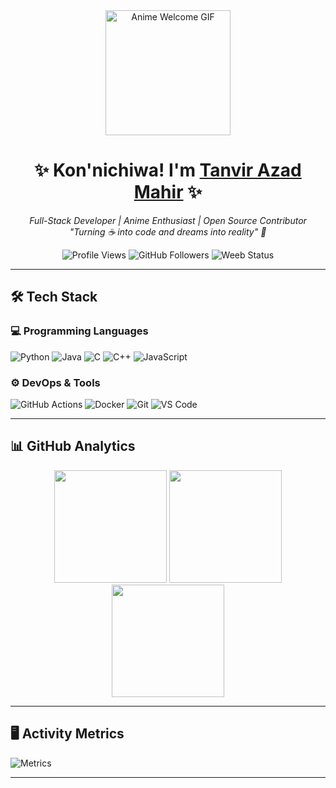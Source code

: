 <!-- 🎌 ANIME-STYLE GITHUB PROFILE 🎌 -->
<div align="center">
  <img src="https://media.giphy.com/media/v1.Y2lkPTc5MGI3NjExYzQ2dG1iMnhiYW5vM3BreDd3ajh4ZXB0YTA4aXJiaGN4c3duOWp3cSZlcD12MV9naWZzX3NlYXJjaCZjdD1n/zwPRprvrP4Lm0/giphy.gif" width="200" height="200" alt="Anime Welcome GIF"/>
  
  <h1>✨ Kon'nichiwa! I'm <a href="https://tanvir-azad-mahir.github.io">Tanvir Azad Mahir</a> ✨</h1>
  
  <p>
    <em>
      Full-Stack Developer | Anime Enthusiast | Open Source Contributor<br/>
      "Turning ☕ into code and dreams into reality" 🚀
    </em>
  </p>
  
  <p>
    <img src="https://komarev.com/ghpvc/?username=Tanvir-Azad-Mahir&color=ff69b4&style=flat-square" alt="Profile Views"/>
    <img src="https://img.shields.io/github/followers/Tanvir-Azad-Mahir?label=Follow&style=social" alt="GitHub Followers"/>
    <img src="https://img.shields.io/badge/Daily%20Weeb-100%25-ff69b4?style=flat-square" alt="Weeb Status"/>
  </p>
</div>

---

## 🛠️ **Tech Stack**

### 💻 **Programming Languages**
<p>
  <img src="https://img.shields.io/badge/Python-3776AB?logo=python&logoColor=white" alt="Python"/>
  <img src="https://img.shields.io/badge/Java-007396?logo=java&logoColor=white" alt="Java"/>
  <img src="https://img.shields.io/badge/C-A8B9CC?logo=c&logoColor=black" alt="C"/>
  <img src="https://img.shields.io/badge/C++-00599C?logo=c%2B%2B&logoColor=white" alt="C++"/>
  <img src="https://img.shields.io/badge/JavaScript-F7DF1E?logo=javascript&logoColor=black" alt="JavaScript"/>
</p>

### ⚙️ **DevOps & Tools**
<p>
  <img src="https://img.shields.io/badge/GitHub_Actions-2088FF?logo=github-actions&logoColor=white" alt="GitHub Actions"/>
  <img src="https://img.shields.io/badge/Docker-2496ED?logo=docker&logoColor=white" alt="Docker"/>
  <img src="https://img.shields.io/badge/Git-F05032?logo=git&logoColor=white" alt="Git"/>
  <img src="https://img.shields.io/badge/VS_Code-007ACC?logo=visual-studio-code&logoColor=white" alt="VS Code"/>
</p>

---

## 📊 **GitHub Analytics**

<div align="center">
  <!-- GitHub Stats -->
  <img height="180em" src="https://github-readme-stats.vercel.app/api?username=Tanvir-Azad-Mahir&show_icons=true&theme=tokyonight&hide_border=true&include_all_commits=true&count_private=true"/>
  
  <!-- Top Languages -->
  <img height="180em" src="https://github-readme-stats.vercel.app/api/top-langs/?username=Tanvir-Azad-Mahir&layout=compact&theme=tokyonight&hide_border=true&langs_count=8"/>
  
  <!-- Streak Stats -->
  <img height="180em" src="https://streak-stats.demolab.com/?user=Tanvir-Azad-Mahir&theme=tokyonight&hide_border=true"/>
</div>

---

## 🖥️ **Activity Metrics**
<!-- Fixed metrics URL with proper parameters -->
![Metrics](https://metrics.lecoq.io/Tanvir-Azad-Mahir?template=classic&base.activity=0&base.community=0&base.repositories=0&base.metadata=0&achievements=1&achievements.threshold=C&achievements.secrets=true&achievements.display=detailed&achievements.limit=0&config.timezone=Asia%2FDhaka)

---

